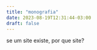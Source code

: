 ```yaml
---
title: "monografia"
date: 2023-08-19T12:31:44-03:00
draft: false
---
```


se um site existe, por que site?
